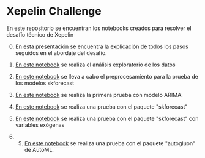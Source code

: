 
# Xepelin Challenge

En este repositorio se encuentran los notebooks creados para resolver el desafío técnico de Xepelin

0.  [En esta presentación](https://docs.google.com/presentation/d/12GDBVYWe7MHTL4Ufo2KynyrUY1IJ0eth4H0CiDPTiik/edit#slide=id.g14868bcbbfb_0_37) se encuentra la explicación de todos los pasos seguidos en el abordaje del desafío.

1.  [En este notebook](https://github.com/flormargara/xepelin_challenge/blob/main/001_eda.ipynb) se realiza el análisis exploratorio de los datos 
    
2.  [En este notebook](https://github.com/flormargara/xepelin_challenge/blob/main/002_data_preprocessing.ipynb)  se lleva a cabo el preprocesamiento para la prueba de los modelos skforecast
    
3.  [En este notebook](https://github.com/flormargara/xepelin_challenge/blob/main/003A_model_arima.ipynb)  se realiza la primera prueba con modelo ARIMA.

4.  [En este notebook](https://github.com/flormargara/xepelin_challenge/blob/main/003B_model_skforecast.ipynb)  se realiza una prueba con el paquete "skforecast"

5.  [En este notebook](https://github.com/flormargara/xepelin_challenge/blob/main/003B_model_skforecast-exog.ipynb)  se realiza una prueba con el paquete "skforecast" con variables exógenas

6.  5.  [En este notebook]([https://github.com/flormargara/xepelin_challenge/blob/main/003B_model_skforecast-exog.ipynb](https://github.com/flormargara/xepelin_challenge/blob/main/003C_autogluon.ipynb))  se realiza una prueba con el paquete "autogluon" de AutoML.
